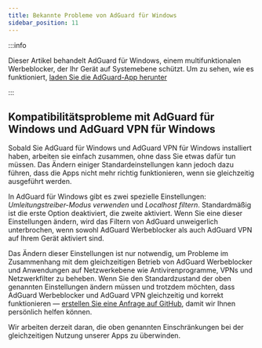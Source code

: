 ```yaml
---
title: Bekannte Probleme von AdGuard für Windows
sidebar_position: 11
---
```


:::info

Dieser Artikel behandelt AdGuard für Windows, einem multifunktionalen Werbeblocker, der Ihr Gerät auf Systemebene schützt. Um zu sehen, wie es funktioniert, [laden Sie die AdGuard-App herunter](https://agrd.io/download-kb-adblock)

:::

## Kompatibilitätsprobleme mit AdGuard für Windows und AdGuard VPN für Windows

Sobald Sie AdGuard für Windows und AdGuard VPN für Windows installiert haben, arbeiten sie einfach zusammen, ohne dass Sie etwas dafür tun müssen. Das Ändern einiger Standardeinstellungen kann jedoch dazu führen, dass die Apps nicht mehr richtig funktionieren, wenn sie gleichzeitig ausgeführt werden.

In AdGuard für Windows gibt es zwei spezielle Einstellungen: *Umleitungstreiber-Modus verwenden* und *Localhost filtern*. Standardmäßig ist die erste Option deaktiviert, die zweite aktiviert. Wenn Sie eine dieser Einstellungen ändern, wird das Filtern von AdGuard unweigerlich unterbrochen, wenn sowohl AdGuard Werbeblocker als auch AdGuard VPN auf Ihrem Gerät aktiviert sind.

Das Ändern dieser Einstellungen ist nur notwendig, um Probleme im Zusammenhang mit dem gleichzeitigen Betrieb von AdGuard Werbeblocker und Anwendungen auf Netzwerkebene wie Antivirenprogramme, VPNs und Netzwerkfilter zu beheben. Wenn Sie den Standardzustand der oben genannten Einstellungen ändern müssen und trotzdem möchten, dass AdGuard Werbeblocker und AdGuard VPN gleichzeitig und korrekt funktionieren — [erstellen Sie eine Anfrage auf GitHub](https://github.com/AdguardTeam/AdguardForWindows/issues/new/choose), damit wir Ihnen persönlich helfen können.

Wir arbeiten derzeit daran, die oben genannten Einschränkungen bei der gleichzeitigen Nutzung unserer Apps zu überwinden.
